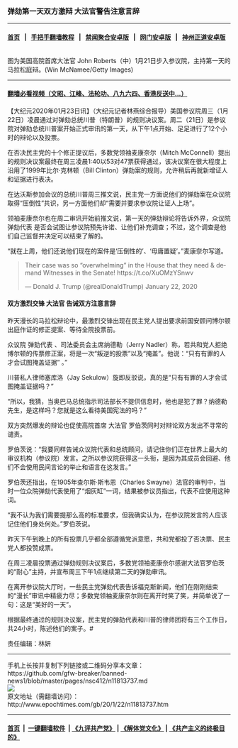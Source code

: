 ### 弹劾第一天双方激辩 大法官警告注意言辞
------------------------

#### [首页](https://github.com/gfw-breaker/banned-news1/blob/master/README.md) &nbsp;&nbsp;|&nbsp;&nbsp; [手把手翻墙教程](https://github.com/gfw-breaker/guides/wiki) &nbsp;&nbsp;|&nbsp;&nbsp; [禁闻聚合安卓版](https://github.com/gfw-breaker/bn-android) &nbsp;&nbsp;|&nbsp;&nbsp; [网门安卓版](https://github.com/oGate2/oGate) &nbsp;&nbsp;|&nbsp;&nbsp; [神州正道安卓版](https://github.com/SzzdOgate/update) 



<div><img alt="" class="aligncenter wp-post-image" src="http://i.epochtimes.com/assets/uploads/2020/01/GettyImages-1200995115-600x400.jpg"/>
<div class="red16 caption">
 <p>
  图为美国高院首席大法官 John Roberts（中）1月21日步入参议院，主持第一天的马拉松庭辩。(Win McNamee/Getty Images)
 </p>
</div>
</div><hr/>

#### [翻墙必看视频（文昭、江峰、法轮功、八九六四、香港反送中...）](http://167.172.214.107/home.html)

<div><p>
 【大纪元2020年01月23日讯】（大纪元记者林燕综合报导）美国参议院周三（1月22日）凌晨通过对弹劾总统川普（特朗普）的规则决议案。周二（21日）是参议院对弹劾总统川普案开始正式审讯的第一天，从下午1点开始、足足进行了12个小时的辩论以及投票。
</p>
<p>
 在否决民主党的十个修正提议后，多数党领袖麦康奈尔（Mitch McConnell）提出的规则决议案最终在周三凌晨1:40以53对47票获得通过，该决议案在很大程度上沿用了1999年比尔·克林顿（Bill Clinton）弹劾案的规则，允许稍后再就新增证人和证据进行表决。
</p>
<p>
 在达沃斯参加会议的总统川普周三推文说，民主党一方面说他们的弹劾案在众议院取得“压倒性”共识，另一方面他们却“需要并要求参议院让证人上场”。
</p>
<p>
 领袖麦康奈尔也在周二审讯开始前推文说，第一天的弹劾辩论将告诉外界，众议院
 <ok href="http://www.epochtimes.com/gb/tag/%E5%BC%B9%E5%8A%BE%E4%BB%A3%E8%A1%A8.html">
  弹劾代表
 </ok>
 是否会试图让参议院预先许诺、让他们补充调查；不过，这个调查是他们自己监督并决定可以结束了解的。
</p>
<p>
 “就在上周，他们还说他们现在的案件是‘压倒性的’、‘毋庸置疑’。”麦康奈尔写道。
</p>
<p>
</p>
<blockquote class="twitter-tweet">
 <p dir="ltr" lang="en">
  Their case was so “overwhelming” in the House that they need &amp; demand Witnesses in the Senate!
  <ok href="https://t.co/XuOMzYSnwv">
   https://t.co/XuOMzYSnwv
  </ok>
 </p>
 <p>
  — Donald J. Trump (@realDonaldTrump)
  <ok href="https://twitter.com/realDonaldTrump/status/1219963910620680192?ref_src=twsrc%5Etfw">
   January 22, 2020
  </ok>
 </p>
</blockquote>
<p>
 <h4>
  双方激烈交锋
  <ok href="http://www.epochtimes.com/gb/tag/%E5%A4%A7%E6%B3%95%E5%AE%98.html">
   大法官
  </ok>
  告诫双方注意言辞
 </h4>
 <p>
  昨天漫长的马拉松辩论中，最激烈交锋出现在民主党人提出要求前国安顾问博尔顿出庭作证的修正提案、等待全院投票前。
 </p>
 <p>
  众议院
  <ok href="http://www.epochtimes.com/gb/tag/%E5%BC%B9%E5%8A%BE%E4%BB%A3%E8%A1%A8.html">
   弹劾代表
  </ok>
  、司法委员会主席纳德勒（Jerry Nadler）称，若共和党人拒绝博尔顿的传票修正案，将是一次“叛逆的投票”以及“掩盖”。他说：“只有有罪的人才会试图掩盖证据” 。”
 </p>
 <p>
  川普私人律师塞库洛（Jay Sekulow）旋即反驳说，真的是“只有有罪的人才会试图掩盖证据吗？”
 </p>
 <p>
  “所以，我猜，当奥巴马总统指示司法部长不提供信息时，他也是犯了罪？纳德勒先生，是这样吗？您就是这么看待美国宪法的吗？”
 </p>
 <p>
  双方突然爆发的辩论也促使高院首席
  <ok href="http://www.epochtimes.com/gb/tag/%E5%A4%A7%E6%B3%95%E5%AE%98.html">
   大法官
  </ok>
  罗伯茨同时对辩论双方发出不寻常的谴责。
 </p>
 <p>
  罗伯茨说：“我要同样告诫众议院代表和总统顾问，请记住你们正在世界上最大的审议机构（参议院）发言。之所以参议院获得这一头衔，是因为其成员会回避、他们不会使用民间言论的举止和语言在这发言。”
 </p>
 <p>
  罗伯茨还指出，在1905年查尔斯·斯韦恩（Charles Swayne）法官的审判中，当时一位众院弹劾代表使用了“烟灰缸”一词，结果被参议员指出，代表不应使用这种词。
 </p>
 <p>
  “我不认为我们需要提那么高的标准要求，但我确实认为，在参议院发言的人应该记住他们身处何处。”罗伯茨说。
 </p>
 <p>
  昨天下午到晚上的所有投票几乎都全部遵循党派意愿，共和党都投了否决票、民主党人都投赞成票。
 </p>
 <p>
  在周三凌晨投票通过弹劾规则决议案后，多数党领袖麦康奈尔感谢大法官罗伯茨的“耐心”主持，并宣布周三下午1点继续第二天的弹劾审讯。
 </p>
 <p>
  在离开参议院大厅时，一些民主党弹劾代表告诉福克斯新闻，他们在刚刚结束的“漫长”审讯中精疲力尽；多数党领袖麦康奈尔则在离开时笑了笑，并简单说了一句：这是“美好的一天”。
 </p>
 <p>
  根据最终通过的规则决议案，民主党的弹劾代表和川普的律师团将有三个工作日，共24小时，陈述他们的案子。#
 </p>
 <p>
  责任编辑：林妍
 </p>
</p></div>
<hr/>
手机上长按并复制下列链接或二维码分享本文章：<br/>
https://github.com/gfw-breaker/banned-news1/blob/master/pages/nsc412/n11813737.md <br/>
<a href='https://github.com/gfw-breaker/banned-news1/blob/master/pages/nsc412/n11813737.md'><img src='https://github.com/gfw-breaker/banned-news1/blob/master/pages/nsc412/n11813737.md.png'/></a> <br/>
原文地址（需翻墙访问）：http://www.epochtimes.com/gb/20/1/22/n11813737.htm


------------------------
#### [首页](https://github.com/gfw-breaker/banned-news1/blob/master/README.md) &nbsp;|&nbsp; [一键翻墙软件](https://github.com/gfw-breaker/nogfw/blob/master/README.md) &nbsp;| [《九评共产党》](https://github.com/gfw-breaker/9ping.md/blob/master/README.md#九评之一评共产党是什么) | [《解体党文化》](https://github.com/gfw-breaker/jtdwh.md/blob/master/README.md) | [《共产主义的终极目的》](https://github.com/gfw-breaker/gczydzjmd.md/blob/master/README.md)


<img src='http://gfw-breaker.win/banned-news/pages/nsc412/n11813737.md' width='0px' height='0px'/>